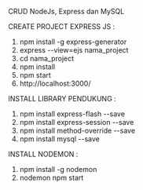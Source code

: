 CRUD NodeJs, Express dan MySQL

CREATE PROJECT EXPRESS JS :
1. npm install -g express-generator
2. express --view=ejs nama_project
3. cd nama_project
4. npm install
5. npm start
6. http://localhost:3000/


INSTALL LIBRARY PENDUKUNG :
1. npm install express-flash --save
2. npm install express-session --save
3. npm install method-override --save
4. npm install mysql --save


INSTALL NODEMON :
1. npm install -g nodemon
2. nodemon npm start